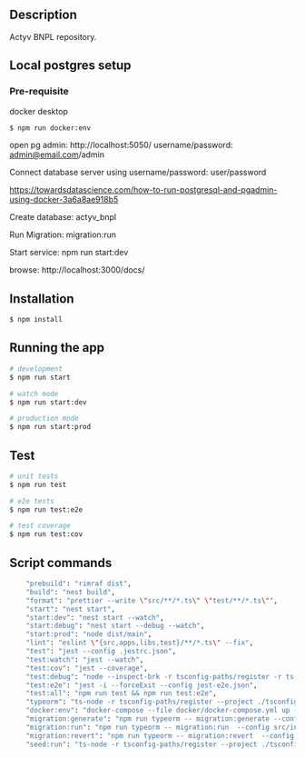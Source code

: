 
## Description

Actyv BNPL repository.

## Local postgres setup
### Pre-requisite
docker desktop
```bash
$ npm run docker:env
```
open pg admin: http://localhost:5050/
username/password: admin@email.com/admin

Connect database server using 
username/password: user/password

https://towardsdatascience.com/how-to-run-postgresql-and-pgadmin-using-docker-3a6a8ae918b5

Create database: actyv_bnpl

Run Migration: migration:run

Start service: npm run start:dev

browse: http://localhost:3000/docs/

## Installation

```bash
$ npm install
```

## Running the app

```bash
# development
$ npm run start

# watch mode
$ npm run start:dev

# production mode
$ npm run start:prod
```

## Test

```bash
# unit tests
$ npm run test

# e2e tests
$ npm run test:e2e

# test coverage
$ npm run test:cov
```

## Script commands

```bash
    "prebuild": "rimraf dist",
    "build": "nest build",
    "format": "prettier --write \"src/**/*.ts\" \"test/**/*.ts\"",
    "start": "nest start",
    "start:dev": "nest start --watch",
    "start:debug": "nest start --debug --watch",
    "start:prod": "node dist/main",
    "lint": "eslint \"{src,apps,libs,test}/**/*.ts\" --fix",
    "test": "jest --config .jestrc.json",
    "test:watch": "jest --watch",
    "test:cov": "jest --coverage",
    "test:debug": "node --inspect-brk -r tsconfig-paths/register -r ts-node/register node_modules/.bin/jest --runInBand",
    "test:e2e": "jest -i --forceExit --config jest-e2e.json",
    "test:all": "npm run test && npm run test:e2e",
    "typeorm": "ts-node -r tsconfig-paths/register --project ./tsconfig.json ./node_modules/.bin/typeorm",
    "docker:env": "docker-compose --file docker/docker-compose.yml up --build",
    "migration:generate": "npm run typeorm -- migration:generate --config src/infrastructure/configs/database.config",
    "migration:run": "npm run typeorm -- migration:run  --config src/infrastructure/configs/database.config",
    "migration:revert": "npm run typeorm -- migration:revert  --config src/infrastructure/configs/database.config",
    "seed:run": "ts-node -r tsconfig-paths/register --project ./tsconfig.json ./node_modules/typeorm-seeding/dist/cli.js seed --root src/infrastructure/configs"
```
